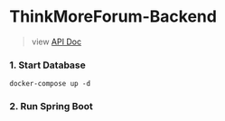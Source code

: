 # ThinkMoreForum-Backend

> view [API Doc](http://localhost:8080/swagger-ui/)

### 1. Start Database

```shell
docker-compose up -d
```

### 2. Run Spring Boot

